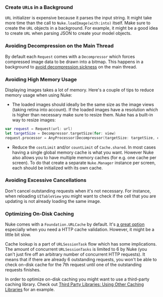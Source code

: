 ### Create `URL`s in a Background

`URL` initializer is expensive because it parses the input string. It might take more time than the call to `Nuke.loadImage(with:into)` itself. Make sure to create the `URL` objects in a background. For example, it might be a good idea to create `URL` when parsing JSON to create your model objects.


### Avoiding Decompression on the Main Thread

By default each `Request` comes with a `Decompressor` which forces compressed image data to be drawn into a bitmap. This happens in a background to [avoid decompression sickness](https://www.cocoanetics.com/2011/10/avoiding-image-decompression-sickness/) on the main thread.


### Avoiding High Memory Usage

Displaying images takes a lot of memory. Here's a couple of tips to reduce memory usage when using Nuke:

- The loaded images should ideally be the same size as the image views (taking retina into account). If the loaded images have a resolution which is higher than necessary make sure to resize them. Nuke has a built-in way to resize images:

```swift
var request = Request(url: url)
let targetSize = Decompressor.targetSize(for: view)
request.processor = AnyProcessor(Decompressor(targetSize: targetSize, contentMode: .aspectFill))
```

- Reduce the `costLimit` and/or `countLimit` of `Cache.shared`. In most cases having a single global memory cache is what you want. However Nuke also allows you to have multiple memory caches (for e.g. one cache per screen). To do that create a separate `Nuke.Manager` instance per screen, each should be initialized with its own cache.


### Avoiding Excessive Cancellations

Don't cancel outstanding requests when it's not necessary. For instance, when reloading `UITableView` you might want to check if the cell that you are updating is not already loading the same image.


### Optimizing On-Disk Caching

Nuke comes with a `Foundation.URLCache` by default. It's [a great option](https://kean.github.io/post/image-caching) especially when you need a HTTP cache validation. However, it might be a little bit slow.

Cache lookup is a part of `URLSessionTask` flow which has some implications. The amount of concurrent `URLSessionTasks` is limited to 6 by Nuke (you can't just fire off an arbitrary number of concurrent HTTP requests). It means that if there are already 6 outstanding requests, you won't be able to check on-disk cache for the 7th request until one of the outstanding requests finishes.

In order to optimize on-disk caching you might want to use a third-party caching library. Check out [Third Party Libraries: Using Other Caching Libraries](https://github.com/kean/Nuke/blob/master/Documentation/Guides/Third%20Party%20Libraries.md#using-other-caching-libraries) for an example.
